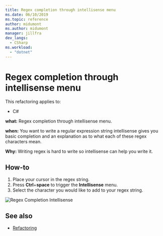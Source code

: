 ```yaml
---
title: Regex completion through intellisense menu
ms.date: 06/10/2019
ms.topic: reference
author: midumont
ms.author: midumont
manager: jillfra
dev_langs:
  - CSharp
ms.workload: 
  - "dotnet"
---
```

# Regex completion through intellisense menu

This refactoring applies to:

- C#

**what:** Regex completion through intellisense menu.

**when:** You want to write a regular expression string intellisense gives you basic completion and an explanation as to what each of these regex characters mean. 

**Why:** Writing regex is hard to write so intellisense can help you write it.

## How-to

1. Place your cursor in the regex string.
2. Press **Ctrl**+**space** to trigger the **Intellisense** menu.
3. Select the character you would like to add to your regex string.

![Regex Completion Intellisense](media/regex-completion-intellisense.png)

## See also

- [Refactoring](../refactoring-in-visual-studio.md)
